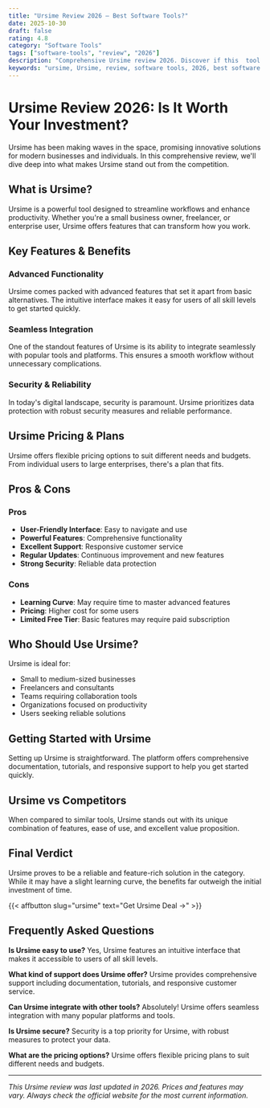 ```yaml
---
title: "Ursime Review 2026 – Best Software Tools?"
date: 2025-10-30
draft: false
rating: 4.8
category: "Software Tools"
tags: ["software-tools", "review", "2026"]
description: "Comprehensive Ursime review 2026. Discover if this  tool is the best choice for your needs."
keywords: "ursime, Ursime, review, software tools, 2026, best software tools"
---
```


# Ursime Review 2026: Is It Worth Your Investment?

Ursime has been making waves in the  space, promising innovative solutions for modern businesses and individuals. In this comprehensive review, we'll dive deep into what makes Ursime stand out from the competition.

## What is Ursime?

Ursime is a powerful  tool designed to streamline workflows and enhance productivity. Whether you're a small business owner, freelancer, or enterprise user, Ursime offers features that can transform how you work.

## Key Features & Benefits

### Advanced Functionality
Ursime comes packed with advanced features that set it apart from basic alternatives. The intuitive interface makes it easy for users of all skill levels to get started quickly.

### Seamless Integration
One of the standout features of Ursime is its ability to integrate seamlessly with popular tools and platforms. This ensures a smooth workflow without unnecessary complications.

### Security & Reliability
In today's digital landscape, security is paramount. Ursime prioritizes data protection with robust security measures and reliable performance.

## Ursime Pricing & Plans

Ursime offers flexible pricing options to suit different needs and budgets. From individual users to large enterprises, there's a plan that fits.

## Pros & Cons

### Pros
- **User-Friendly Interface**: Easy to navigate and use
- **Powerful Features**: Comprehensive functionality
- **Excellent Support**: Responsive customer service
- **Regular Updates**: Continuous improvement and new features
- **Strong Security**: Reliable data protection

### Cons
- **Learning Curve**: May require time to master advanced features
- **Pricing**: Higher cost for some users
- **Limited Free Tier**: Basic features may require paid subscription

## Who Should Use Ursime?

Ursime is ideal for:
- Small to medium-sized businesses
- Freelancers and consultants
- Teams requiring collaboration tools
- Organizations focused on productivity
- Users seeking reliable  solutions

## Getting Started with Ursime

Setting up Ursime is straightforward. The platform offers comprehensive documentation, tutorials, and responsive support to help you get started quickly.

## Ursime vs Competitors

When compared to similar tools, Ursime stands out with its unique combination of features, ease of use, and excellent value proposition.

## Final Verdict

Ursime proves to be a reliable and feature-rich solution in the  category. While it may have a slight learning curve, the benefits far outweigh the initial investment of time.

{{< affbutton slug="ursime" text="Get Ursime Deal →" >}}

## Frequently Asked Questions

**Is Ursime easy to use?**
Yes, Ursime features an intuitive interface that makes it accessible to users of all skill levels.

**What kind of support does Ursime offer?**
Ursime provides comprehensive support including documentation, tutorials, and responsive customer service.

**Can Ursime integrate with other tools?**
Absolutely! Ursime offers seamless integration with many popular platforms and tools.

**Is Ursime secure?**
Security is a top priority for Ursime, with robust measures to protect your data.

**What are the pricing options?**
Ursime offers flexible pricing plans to suit different needs and budgets.

---

*This Ursime review was last updated in 2026. Prices and features may vary. Always check the official website for the most current information.*
